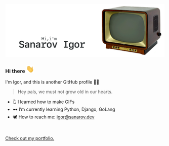 [![GitHub Banner Sanarov](./assets/GitHubHeaderSanarov.gif)](https://sanarov.dev)
### Hi there <img src="./assets/hi.gif" width="25" height="25">

I'm Igor, and this is another GitHub profile 🤦‍♂️

> Hey pals, we must not grow old in our hearts.

* 👆 I learned how to make GIFs
* 🕶 I’m currently learning Python, Django, GoLang
* 🕊 How to reach me: <igor@sanarov.dev>

<br/>

[Check out my portfolio.](https://sanarov.dev/portfolio/ "Portfolio")
